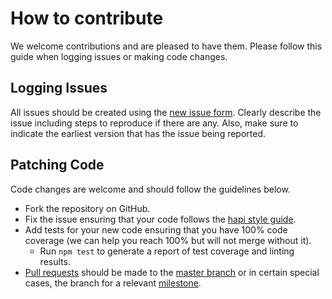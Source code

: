 # How to contribute
We welcome contributions and are pleased to have them.  Please follow this guide when logging issues or making code changes.

## Logging Issues
All issues should be created using the [new issue form](https://github.com/BigRoomStudios/schwifty/issues/new). Clearly describe the issue including steps
to reproduce if there are any. Also, make sure to indicate the earliest version that has the issue being reported.

## Patching Code

Code changes are welcome and should follow the guidelines below.

* Fork the repository on GitHub.
* Fix the issue ensuring that your code follows the [hapi style guide](https://github.com/hapijs/contrib/blob/master/Style.md).
* Add tests for your new code ensuring that you have 100% code coverage (we can help you reach 100% but will not merge without it).
    * Run `npm test` to generate a report of test coverage and linting results.
* [Pull requests](http://help.github.com/send-pull-requests/) should be made to the [master branch](https://github.com/BigRoomStudios/schwifty/tree/master) or in certain special cases, the branch for a relevant [milestone](https://github.com/BigRoomStudios/schwifty/milestones).
